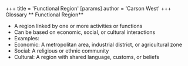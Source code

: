 +++
 title = 'Functional Region'
[params]
	author = 'Carson West'
+++
 Glossary
** Functional Region**

- A region linked by one or more activities or functions
- Can be based on economic, social, or cultural interactions
- Examples:
 - Economic: A metropolitan area, industrial district, or agricultural zone
 - Social: A religious or ethnic community
 - Cultural: A region with shared language, customs, or beliefs